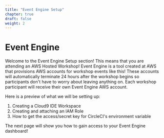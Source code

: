 ```yaml
---
title: "Event Engine Setup"
chapter: true
draft: false
weight: 2
---
```


# Event Engine

Welcome to the Event Engine Setup section! This means that you are attending an AWS Hosted Workshop! Event Engine is a tool created at AWS that provisions AWS accounts for workshop events like this! These accounts will automatically terminate 24 hours after the workshop begins so participants don't have to worry about leaving anything on. Each workshop participant will receive their own Event Engine AWS account. 

Here is a preview of what we will be setting up:

1. Creating a Cloud9 IDE Workspace
1. Creating and attaching an IAM Role
1. How to get the access/secret key for CircleCI's environment variable

The next page will show you how to gain access to your Event Engine dashboard!
